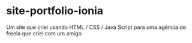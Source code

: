 # site-portfolio-ionia
Um site que criei usando HTML / CSS / Java Script para uma agência de freela que criei com um amigo
